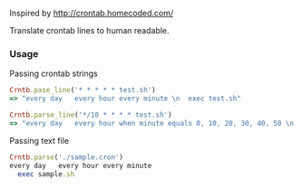 Inspired by http://crontab.homecoded.com/

Translate crontab lines to human readable.

### Usage
Passing crontab strings
```rb
Crntb.pase_line('* * * * * test.sh')
=> "every day   every hour every minute \n  exec test.sh"

Crntb.parse_line('*/10 * * * * test.sh')
=> "every day   every hour when minute equals 0, 10, 20, 30, 40, 50 \n  exec test.sh"
```

Passing text file
```rb
Crntb.parse('./sample.cron')
every day   every hour every minute
  exec sample.sh
```
